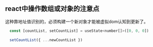 ## react中操作数组或对象的注意点

这种靠地址值识别的，必须构建一个新对象才能被虚拟dom认知到更新了。

```js
  const [countList, setCountList] = useState<number[]>([0, 0, 0])
  
  setCountList({ ...newCountList })
```

